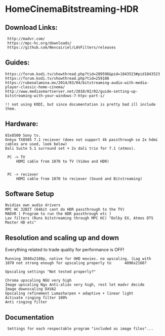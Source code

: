 # HomeCinemaBitstreaming-HDR
## Download Links: 
     http://madvr.com/
     https://mpc-hc.org/downloads/
     https://github.com/Nevcairiel/LAVFilters/releases

## Guides: 
    
    https://forum.kodi.tv/showthread.php?tid=209596&pid=1843523#pid1843523
    https://forum.kodi.tv/showthread.php?tid=259188
    https://rubenalamina.mx/2014/03/04/bitstreaming-audio-with-media-player-classic-home-cinema/
    http://www.mediasmartserver.net/2010/02/02/guide-setting-up-bitstreaming-with-your-windows-7-htpc-part-i/
    
    !! not using KODI, but since documentation is pretty bad ill include them.
    
## Hardware:

    65x8500 Sony tv.
    Onkyo TX8505 7.1 reciever (does not support 4k passthrough so 2x hdmi cables are used, look below)
    Dali Suite 5.1 surround set + 2x dali trio for 7.1 (atmos).
     
     PC -> TV 
         HDMI cable from 1070 to TV (Video and HDR)


     PC -> reciever 
         HDMI cable from 1070 to reciever (Sound and Bitstreaming)


## Software Setup
    Nvidias own audio drivers
    MPC HC 32BIT (64bit cant do HDR passthrough to the TV)
    MADVR ( Program to run the HDR passthrough etc )
    Lav filters (Runs bitstreaming through MPC HC) "Dolby EX, Atmos DTS Master HD etc"




## Resolution and scaling up and down
   
   Everything related to trade quality for performance is OFF!
    
    Running 3840x2160p, native for UHD movies. no upscaling. (Lag with 1070 not strong enough for upscaling properly to      4096x2160?

    Upscaling settings "Not tested properly?"

    Chroma upscaling NGU very high
    Image upscaling Ngu Anti-alias very high, rest let madvr decide
    Image downscaling DXVA2
    Upscaling refinement Lumasharpen + adaptive + linear light
    Activate ringing filter 100%
    Anti ringing filter 


## Documentation

     Settings for each respectable program "included as image files"... 
